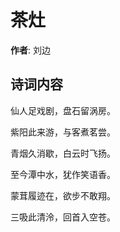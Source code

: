 # 茶灶

**作者**: 刘边

## 诗词内容

仙人足戏剧，盘石留涡房。

紫阳此来游，与客煮茗尝。

青烟久消歇，白云时飞扬。

至今潭中水，犹作笑语香。

蒙茸履迹在，欲步不敢翔。

三吸此清泠，回首入空苍。

